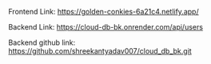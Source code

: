 Frontend Link:
https://golden-conkies-6a21c4.netlify.app/

Backend Link:
https://cloud-db-bk.onrender.com/api/users

Backend github link:
https://github.com/shreekantyadav007/cloud_db_bk.git
